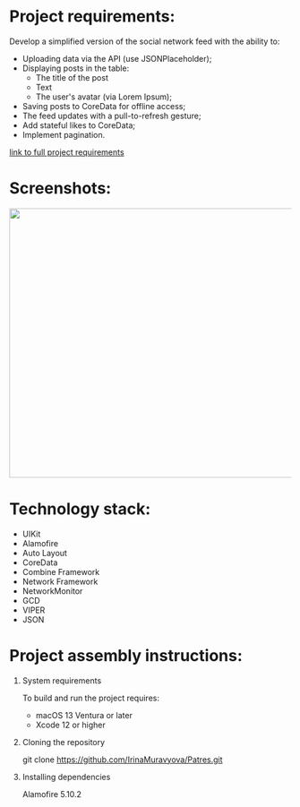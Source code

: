 # Project requirements:

Develop a simplified version of the social network feed with the ability to:

- Uploading data via the API (use JSONPlaceholder);
- Displaying posts in the table:
  - The title of the post
  - Text
  - The user's avatar (via Lorem Ipsum);
- Saving posts to CoreData for offline access;
- The feed updates with a pull-to-refresh gesture;
- Add stateful likes to CoreData;
- Implement pagination.


[link to full project requirements](https://docs.google.com/document/d/1c7d240jPNPWnQEpkaf2QGgbsNSUExNXO3k9jkF9W5LA/edit?tab=t.0)


# Screenshots: 
<img src="https://i.ibb.co/chFbFFmG/2025-03-08-12-38-53.png" width="600" height="481"/>

# Technology stack:

- UIKit
- Alamofire
- Auto Layout
- CoreData
- Combine Framework
- Network Framework
- NetworkMonitor
- GCD
- VIPER
- JSON

# Project assembly instructions: 
1. System requirements
   
   To build and run the project requires:
   
     - macOS 13 Ventura or later
     - Xcode 12 or higher
   
3. Cloning the repository
   
   git clone https://github.com/IrinaMuravyova/Patres.git
   
5. Installing dependencies
   
   Alamofire 5.10.2
